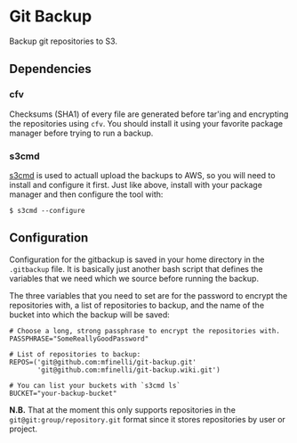 # Git Backup

Backup git repositories to S3.

## Dependencies

### cfv

Checksums (SHA1) of every file are generated before tar'ing and encrypting
the repositories using `cfv`. You should install it using your favorite
package manager before trying to run a backup.

### s3cmd

[s3cmd](https://github.com/s3tools/s3cmd) is used to actuall upload the
backups to AWS, so you will need to install and configure it first. Just like
above, install with your package manager and then configure the tool with:

```shell
$ s3cmd --configure
```

## Configuration

Configuration for the gitbackup is saved in your home directory in the
`.gitbackup` file. It is basically just another bash script that defines the
variables that we need which we source before running the backup.

The three variables that you need to set are for the password to encrypt the
repositories with, a list of repositories to backup, and the name of the
bucket into which the backup will be saved:

```shell
# Choose a long, strong passphrase to encrypt the repositories with.
PASSPHRASE="SomeReallyGoodPassword"

# List of repositories to backup:
REPOS=('git@github.com:mfinelli/git-backup.git'
       'git@github.com:mfinelli/git-backup.wiki.git')

# You can list your buckets with `s3cmd ls`
BUCKET="your-backup-bucket"
```

**N.B.** That at the moment this only supports repositories in the
`git@git:group/repository.git` format since it stores repositories by user or
project.
